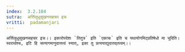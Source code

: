 ```yaml
---
index:  3.2.184
sutra:  अर्त्तिलूधूसूखनसहचर इत्रः
vritti:  padamanjari
---
```


	अर्त्तिलूधूसूखनसहचर इत्रः।। इकारोपदेशः `तितुत्र` इति `एकाचः` इति च यथायोगमिट्प्रतिषेधो मा भूदिति। स्वरार्थश्च, इटि हि सत्यागमानुदात्तत्वं स्यात्, इका तु प्रत्ययाद्युदातद्तत्वम्।।
